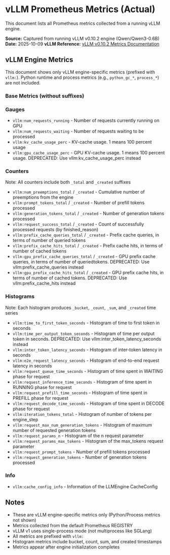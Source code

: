# vLLM Prometheus Metrics (Actual)

This document lists all Prometheus metrics collected from a running vLLM engine.

**Source:** Captured from running vLLM v0.10.2 engine (Qwen/Qwen3-0.6B)
**Date:** 2025-10-09
**vLLM Reference:** [vLLM v0.10.2 Metrics Documentation](https://github.com/vllm-project/vllm/blob/v0.10.2/vllm/engine/metrics.py)

<!--
AI MAINTENANCE GUIDE:
To update this document with the latest vLLM metrics:

1. Start a vLLM worker with metrics enabled:
   ```bash
   DYN_LOG=error DYN_ENGINE_METRICS_ENABLED=1 DYN_SYSTEM_ENABLED=true DYN_SYSTEM_PORT=8081 \
     python -m dynamo.vllm --model Qwen/Qwen3-0.6B &
   VLLM_PID=$!
   sleep 15  # Wait for engine to initialize
   ```

2. Capture HELP and TYPE metadata (authoritative source):
   ```bash
   curl -s localhost:8081/metrics | grep -E "^# (TYPE|HELP) vllm:" | sort
   ```

3. Use the HELP text exactly as the metric descriptions in this document
   - HELP text is the authoritative source for metric descriptions
   - TYPE text shows the metric type (counter, gauge, histogram, info)
   - Keep deprecated warnings verbatim (e.g., "DEPRECATED: Use vllm:xyz instead")

4. Cleanup:
   ```bash
   kill $VLLM_PID
   ```

Note: Each histogram metric produces multiple time series (_bucket, _count, _sum)
but in vLLM's HELP text, they document only the base metric name.

The metrics are exposed via the `register_engine_metrics_callback()` function which uses
`get_prometheus_exposition_text()` to fetch and filter metrics by prefix.
-->

## vLLM Engine Metrics

This document shows only vLLM engine-specific metrics (prefixed with `vllm:`).
Python runtime and process metrics (e.g., `python_gc_*`, `process_*`) are not included.

### Base Metrics (without suffixes)

### Gauges
- `vllm:num_requests_running` - Number of requests currently running on GPU
- `vllm:num_requests_waiting` - Number of requests waiting to be processed
- `vllm:kv_cache_usage_perc` - KV-cache usage. 1 means 100 percent usage
- `vllm:gpu_cache_usage_perc` - GPU KV-cache usage. 1 means 100 percent usage. DEPRECATED: Use vllm:kv_cache_usage_perc instead

### Counters
Note: All counters include both `_total` and `_created` suffixes

- `vllm:num_preemptions_total` / `_created` - Cumulative number of preemptions from the engine
- `vllm:prompt_tokens_total` / `_created` - Number of prefill tokens processed
- `vllm:generation_tokens_total` / `_created` - Number of generation tokens processed
- `vllm:request_success_total` / `_created` - Count of successfully processed requests (by finished_reason)
- `vllm:prefix_cache_queries_total` / `_created` - Prefix cache queries, in terms of number of queried tokens
- `vllm:prefix_cache_hits_total` / `_created` - Prefix cache hits, in terms of number of cached tokens
- `vllm:gpu_prefix_cache_queries_total` / `_created` - GPU prefix cache queries, in terms of number of queriedtokens. DEPRECATED: Use vllm:prefix_cache_queries instead
- `vllm:gpu_prefix_cache_hits_total` / `_created` - GPU prefix cache hits, in terms of number of cached tokens. DEPRECATED: Use vllm:prefix_cache_hits instead

### Histograms
Note: Each histogram produces `_bucket`, `_count`, `_sum`, and `_created` time series

- `vllm:time_to_first_token_seconds` - Histogram of time to first token in seconds
- `vllm:time_per_output_token_seconds` - Histogram of time per output token in seconds. DEPRECATED: Use vllm:inter_token_latency_seconds instead
- `vllm:inter_token_latency_seconds` - Histogram of inter-token latency in seconds
- `vllm:e2e_request_latency_seconds` - Histogram of end-to-end request latency in seconds
- `vllm:request_queue_time_seconds` - Histogram of time spent in WAITING phase for request
- `vllm:request_inference_time_seconds` - Histogram of time spent in RUNNING phase for request
- `vllm:request_prefill_time_seconds` - Histogram of time spent in PREFILL phase for request
- `vllm:request_decode_time_seconds` - Histogram of time spent in DECODE phase for request
- `vllm:iteration_tokens_total` - Histogram of number of tokens per engine_step
- `vllm:request_max_num_generation_tokens` - Histogram of maximum number of requested generation tokens
- `vllm:request_params_n` - Histogram of the n request parameter
- `vllm:request_params_max_tokens` - Histogram of the max_tokens request parameter
- `vllm:request_prompt_tokens` - Number of prefill tokens processed
- `vllm:request_generation_tokens` - Number of generation tokens processed

### Info
- `vllm:cache_config_info` - Information of the LLMEngine CacheConfig

## Notes

- These are vLLM engine-specific metrics only (Python/Process metrics not shown)
- Metrics collected from the default Prometheus REGISTRY
- vLLM v1 uses single-process mode (not multiprocess like SGLang)
- All metrics are prefixed with `vllm:`
- Histogram metrics include bucket, count, sum, and created timestamps
- Metrics appear after engine initialization completes

